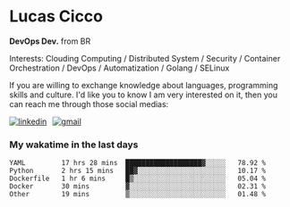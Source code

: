 # Lucas Cicco

**DevOps Dev.** from BR

Interests: Clouding Computing / Distributed System / Security / Container Orchestration / DevOps / Automatization / Golang / SELinux

If you are willing to exchange knowledge about languages, programming skills and culture. I'd like you to know I am very interested on it, then you can reach me through those social medias:

<div style="display: flex; align-items: center; gap: 10px;">
  <a href="https://www.linkedin.com/in/lucas-vitor-de-cicco" target="_blank">
    <img
      src="https://img.shields.io/badge/-LinkedIn-%230077B5?style=for-the-badge&logo=linkedin&logoColor=white"
      alt="linkedin"
      target="_blank" 
    />
  </a>
  <a href="mailto:lucasvitorx1@gmail.com">
      <img
        src="https://img.shields.io/badge/-Gmail-%23333?style=for-the-badge&logo=gmail&logoColor=white"
        alt="gmail"
        target="_blank"
      />
  </a>
</div>

### My wakatime in the last days

<!--START_SECTION:waka-->

```text
YAML         17 hrs 28 mins  ███████████████████▓░░░░░   78.92 %
Python       2 hrs 15 mins   ██▓░░░░░░░░░░░░░░░░░░░░░░   10.17 %
Dockerfile   1 hr 6 mins     █▒░░░░░░░░░░░░░░░░░░░░░░░   05.04 %
Docker       30 mins         ▓░░░░░░░░░░░░░░░░░░░░░░░░   02.31 %
Other        19 mins         ▒░░░░░░░░░░░░░░░░░░░░░░░░   01.48 %
```

<!--END_SECTION:waka-->
